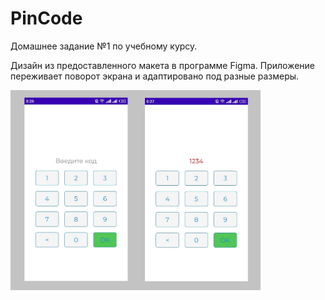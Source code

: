 # PinCode
<p>Домашнее задание №1 по учебному курсу.</p>
<p> Дизайн из предоставленного макета в программе Figma. Приложение переживает поворот экрана и адаптировано под разные размеры.</p>

<p>
<img src="https://github.com/OlyaAnv/PinCode/blob/master/code.jpg" width="400">

